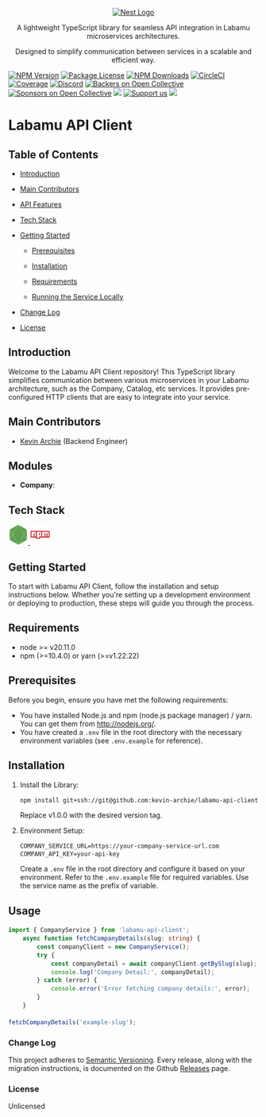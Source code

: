 <p align="center">
  <a href="https://github.com/kevin-archie/labamu-api-client.git" target="blank"><img src="https://miro.medium.com/v2/resize:fit:1000/1*uWouYRveA4Gbc1s8oNcWgg.png" width="200" alt="Nest Logo" /></a>
</p>

[circleci-image]: https://img.shields.io/circleci/build/github/nestjs/nest/master?token=abc123def456
[circleci-url]: https://circleci.com/gh/nestjs/nest

  <p align="center">A lightweight TypeScript library for seamless API integration in Labamu microservices architectures.</p>
<p align="center">Designed to simplify communication between services in a scalable and efficient way.</p>
<a href="https://www.npmjs.com/~nestjscore" target="_blank"><img src="https://img.shields.io/npm/v/@nestjs/core.svg" alt="NPM Version" /></a>
<a href="https://www.npmjs.com/~nestjscore" target="_blank"><img src="https://img.shields.io/npm/l/@nestjs/core.svg" alt="Package License" /></a>
<a href="https://www.npmjs.com/~nestjscore" target="_blank"><img src="https://img.shields.io/npm/dm/@nestjs/common.svg" alt="NPM Downloads" /></a>
<a href="https://circleci.com/gh/nestjs/nest" target="_blank"><img src="https://img.shields.io/circleci/build/github/nestjs/nest/master" alt="CircleCI" /></a>
<a href="https://coveralls.io/github/nestjs/nest?branch=master" target="_blank"><img src="https://coveralls.io/repos/github/nestjs/nest/badge.svg?branch=master#9" alt="Coverage" /></a>
<a href="https://discord.gg/G7Qnnhy" target="_blank"><img src="https://img.shields.io/badge/discord-online-brightgreen.svg" alt="Discord"/></a>
<a href="https://opencollective.com/nest#backer" target="_blank"><img src="https://opencollective.com/nest/backers/badge.svg" alt="Backers on Open Collective" /></a>
<a href="https://opencollective.com/nest#sponsor" target="_blank"><img src="https://opencollective.com/nest/sponsors/badge.svg" alt="Sponsors on Open Collective" /></a>
  <a href="https://paypal.me/kamilmysliwiec" target="_blank"><img src="https://img.shields.io/badge/Donate-PayPal-ff3f59.svg"/></a>
    <a href="https://opencollective.com/nest#sponsor"  target="_blank"><img src="https://img.shields.io/badge/Support%20us-Open%20Collective-41B883.svg" alt="Support us"></a>
  <a href="https://twitter.com/nestframework" target="_blank"><img src="https://img.shields.io/twitter/follow/nestframework.svg?style=social&label=Follow"></a>
</p>
  <!--[![Backers on Open Collective](https://opencollective.com/nest/backers/badge.svg)](https://opencollective.com/nest#backer)
  [![Sponsors on Open Collective](https://opencollective.com/nest/sponsors/badge.svg)](https://opencollective.com/nest#sponsor)-->

# Labamu API Client


## Table of Contents

- [Introduction](#introduction)

- [Main Contributors](#main-contributors)

- [API Features](#api-features)

- [Tech Stack](#tech-stack)

- [Getting Started](#getting-started)

    - [Prerequisites](#prerequisites)

    - [Installation](#installation)

    - [Requirements](#requirements)

    - [Running the Service Locally](#running-the-service-locally)

- [Change Log](#change-log)

- [License](#license)


## Introduction
Welcome to the Labamu API Client repository! This TypeScript library simplifies communication between various microservices in your Labamu architecture, such as the Company, Catalog, etc services. It provides pre-configured HTTP clients that are easy to integrate into your service.


## Main Contributors

- [Kevin Archie](https://github.com/archie-ce) (Backend Engineer)


## Modules

- **Company**:


## Tech Stack

<a href="https://nodejs.org" target="_blank" rel="noreferrer"> <img src="https://raw.githubusercontent.com/devicons/devicon/master/icons/nodejs/nodejs-plain.svg" alt="nodejs" width="40" height="40"/> </a>
<a href="https://www.npmjs.com" target="_blank" rel="noreferrer"> <img src="https://raw.githubusercontent.com/devicons/devicon/master/icons/npm/npm-original-wordmark.svg" alt="nodejs" width="40" height="40"/> </a>

## Getting Started

To start with Labamu API Client, follow the installation and setup instructions below. Whether you're setting up a development environment or deploying to production, these steps will guide you through the process.

## Requirements

- node >= v20.11.0
- npm (>=10.4.0) or yarn (>=v1.22.22)

## Prerequisites

Before you begin, ensure you have met the following requirements:

- You have installed Node.js and npm (node.js package manager) / yarn. You can get them from http://nodejs.org/.
- You have created a `.env` file in the root directory with the necessary environment variables (see `.env.example` for reference).

## Installation

1. Install the Library:
    ```bash
    npm install git+ssh://git@github.com:kevin-archie/labamu-api-client.git#v1.0.0
    ```
   Replace v1.0.0 with the desired version tag.

2. Environment Setup:
    ```env
    COMPANY_SERVICE_URL=https://your-company-service-url.com
    COMPANY_API_KEY=your-api-key
    ```
   Create a `.env` file in the root directory and configure it based on your environment. Refer to the `.env.example` file for required variables.
   Use the service name as the prefix of variable.

## Usage
```typescript
import { CompanyService } from 'labamu-api-client';
    async function fetchCompanyDetails(slug: string) {
        const companyClient = new CompanyService();
        try {
            const companyDetail = await companyClient.getBySlug(slug);
            console.log('Company Detail:', companyDetail);
        } catch (error) {
            console.error('Error fetching company details:', error);
        }
    }
    
fetchCompanyDetails('example-slug');
```

### Change Log

This project adheres to [Semantic Versioning](http://semver.org/).
Every release, along with the migration instructions, is documented on the Github [Releases](https://github.com/kevin-archie/labamu-api-client/releases) page.

### License
Unlicensed